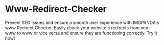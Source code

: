 # Www-Redirect-Checker
Prevent SEO issues and ensure a smooth user experience with IMGPANDA's www Redirect Checker. Easily check your website's redirects from non-www to www or vice versa and ensure they are functioning correctly. Try it now!
